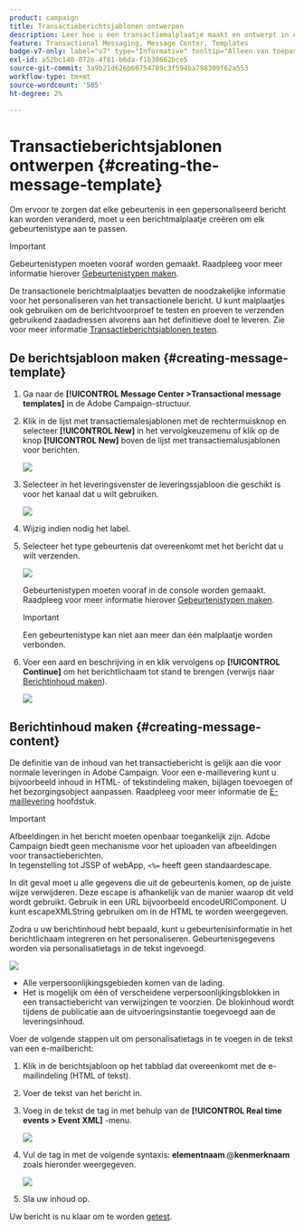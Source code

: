 ```yaml
---
product: campaign
title: Transactieberichtsjablonen ontwerpen
description: Leer hoe u een transactiemalplaatje maakt en ontwerpt in Adobe Campaign Classic
feature: Transactional Messaging, Message Center, Templates
badge-v7-only: label="v7" type="Informative" tooltip="Alleen van toepassing op Campaign Classic v7"
exl-id: a52bc140-072e-4f81-b6da-f1b38662bce5
source-git-commit: 3a9b21d626b60754789c3f594ba798309f62a553
workflow-type: tm+mt
source-wordcount: '505'
ht-degree: 2%

---
```


# Transactieberichtsjablonen ontwerpen {#creating-the-message-template}



Om ervoor te zorgen dat elke gebeurtenis in een gepersonaliseerd bericht kan worden veranderd, moet u een berichtmalplaatje creëren om elk gebeurtenistype aan te passen.

>[!IMPORTANT]
>
>Gebeurtenistypen moeten vooraf worden gemaakt. Raadpleeg voor meer informatie hierover [Gebeurtenistypen maken](../../message-center/using/creating-event-types.md).

De transactionele berichtmalplaatjes bevatten de noodzakelijke informatie voor het personaliseren van het transactionele bericht. U kunt malplaatjes ook gebruiken om de berichtvoorproef te testen en proeven te verzenden gebruikend zaadadressen alvorens aan het definitieve doel te leveren. Zie voor meer informatie [Transactieberichtsjablonen testen](../../message-center/using/testing-message-templates.md).

## De berichtsjabloon maken {#creating-message-template}

1. Ga naar de **[!UICONTROL Message Center >Transactional message templates]** in de Adobe Campaign-structuur.

1. Klik in de lijst met transactiemalesjablonen met de rechtermuisknop en selecteer **[!UICONTROL New]** in het vervolgkeuzemenu of klik op de knop **[!UICONTROL New]** boven de lijst met transactiemalusjablonen voor berichten.

   ![](assets/messagecenter_create_model_001.png)

1. Selecteer in het leveringsvenster de leveringssjabloon die geschikt is voor het kanaal dat u wilt gebruiken.

   ![](assets/messagecenter_create_model_002.png)

1. Wijzig indien nodig het label.

1. Selecteer het type gebeurtenis dat overeenkomt met het bericht dat u wilt verzenden.

   ![](assets/messagecenter_create_model_003.png)

   Gebeurtenistypen moeten vooraf in de console worden gemaakt. Raadpleeg voor meer informatie hierover [Gebeurtenistypen maken](../../message-center/using/creating-event-types.md).

   >[!IMPORTANT]
   >
   >Een gebeurtenistype kan niet aan meer dan één malplaatje worden verbonden.

1. Voer een aard en beschrijving in en klik vervolgens op **[!UICONTROL Continue]** om het berichtlichaam tot stand te brengen (verwijs naar [Berichtinhoud maken](#creating-message-content)).

   ![](assets/messagecenter_create_model_004.png)

## Berichtinhoud maken {#creating-message-content}

De definitie van de inhoud van het transactiebericht is gelijk aan die voor normale leveringen in Adobe Campaign. Voor een e-maillevering kunt u bijvoorbeeld inhoud in HTML- of tekstindeling maken, bijlagen toevoegen of het bezorgingsobject aanpassen. Raadpleeg voor meer informatie de [E-maillevering](../../delivery/using/about-email-channel.md) hoofdstuk.

>[!IMPORTANT]
>
>Afbeeldingen in het bericht moeten openbaar toegankelijk zijn. Adobe Campaign biedt geen mechanisme voor het uploaden van afbeeldingen voor transactieberichten.\
>In tegenstelling tot JSSP of webApp, `<%=` heeft geen standaardescape.
>
>In dit geval moet u alle gegevens die uit de gebeurtenis komen, op de juiste wijze verwijderen. Deze escape is afhankelijk van de manier waarop dit veld wordt gebruikt. Gebruik in een URL bijvoorbeeld encodeURIComponent. U kunt escapeXMLString gebruiken om in de HTML te worden weergegeven.

Zodra u uw berichtinhoud hebt bepaald, kunt u gebeurtenisinformatie in het berichtlichaam integreren en het personaliseren. Gebeurtenisgegevens worden via personalisatietags in de tekst ingevoegd.

![](assets/messagecenter_create_content_001.png)

* Alle verpersoonlijkingsgebieden komen van de lading.
* Het is mogelijk om één of verscheidene verpersoonlijkingsblokken in een transactiebericht van verwijzingen te voorzien. De blokinhoud wordt tijdens de publicatie aan de uitvoeringsinstantie toegevoegd aan de leveringsinhoud.

Voer de volgende stappen uit om personalisatietags in te voegen in de tekst van een e-mailbericht:

1. Klik in de berichtsjabloon op het tabblad dat overeenkomt met de e-mailindeling (HTML of tekst).

1. Voer de tekst van het bericht in.

1. Voeg in de tekst de tag in met behulp van de **[!UICONTROL Real time events > Event XML]** -menu.

   ![](assets/messagecenter_create_custo_002.png)

1. Vul de tag in met de volgende syntaxis: **elementnaam**.@**kenmerknaam** zoals hieronder weergegeven.

   ![](assets/messagecenter_create_custo_003.png)

1. Sla uw inhoud op.

Uw bericht is nu klaar om te worden [getest](../../message-center/using/testing-message-templates.md).
